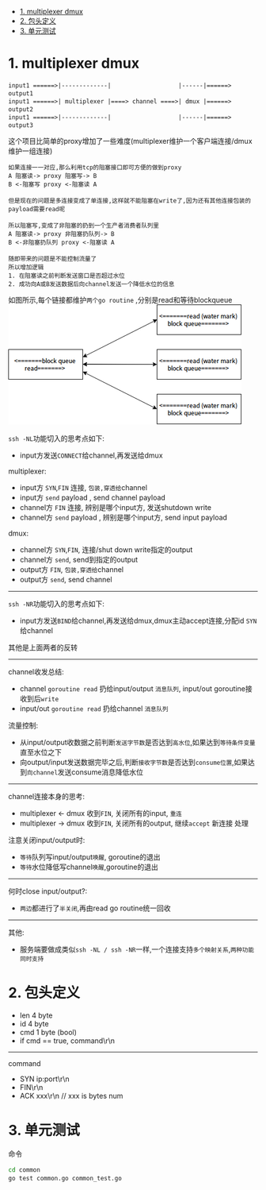 <!-- TOC -->

- [1. multiplexer dmux](#1-multiplexer-dmux)
- [2. 包头定义](#2-包头定义)
- [3. 单元测试](#3-单元测试)

<!-- /TOC -->


<a id="markdown-1-multiplexer-dmux" name="1-multiplexer-dmux"></a>
# 1. multiplexer dmux

```
input1 ======>|-------------|                   |------|======> output1
input1 ======>| multiplexer |====> channel ====>| dmux |======> output2
input1 ======>|-------------|                   |------|======> output3
```

这个项目比简单的proxy增加了一些难度(multiplexer维护一个客户端连接/dmux维护一组连接)

```
如果连接一一对应,那么利用tcp的阻塞接口即可方便的做到proxy
A 阻塞读-> proxy 阻塞写-> B
B <-阻塞写 proxy <-阻塞读 A

但是现在的问题是多连接变成了单连接,这样就不能阻塞在write了,因为还有其他连接包装的payload需要read呢

所以阻塞写,变成了非阻塞的扔到一个生产者消费者队列里
A 阻塞读-> proxy 非阻塞扔队列-> B
B <-非阻塞扔队列 proxy <-阻塞读 A

随即带来的问题是不能控制流量了
所以增加逻辑
1. 在阻塞读之前判断发送窗口是否超过水位
2. 成功向A或B发送数据后向channel发送一个降低水位的信息
```

如图所示,每个链接都维护`两个go routine`  ,分别是read和等待blockqueue
![](multiplexer.png)

`ssh -NL`功能切入的思考点如下:  
* input方发送`CONNECT`给channel,再发送给dmux

multiplexer:
* input方 `SYN`,`FIN` 连接, `包装,穿透给`channel
* input方 `send` payload , send channel payload 
* channel方 `FIN` 连接, 辨别是哪个input方, 发送shutdown write
* channel方 `send` payload , 辨别是哪个input方, send input payload

dmux:
* channel方 `SYN`,`FIN`, 连接/shut down write指定的output
* channel方 `send`, send到指定的output
* output方 `FIN`, `包装,穿透给`channel
* output方 `send`, send channel

---

`ssh -NR`功能切入的思考点如下:  
* input方发送`BIND`给channel,再发送给dmux,dmux主动accept连接,分配id `SYN`给channel

其他是上面两者的反转


---
channel收发总结:
* channel `goroutine read` 扔给input/output `消息队列`, input/out goroutine接收到后`write`
* input/out `goroutine read` 扔给channel `消息队列`

流量控制:
* 从input/output收数据之前判断`发送字节数`是否达到`高水位`,如果达到`等待条件变量`直至水位之下
* 向output/input发送数据完毕之后,判断`接收字节数`是否达到`consume位置`,如果达到`向channel`发送consume消息降低水位
---

channel连接本身的思考:  
* multiplexer <- dmux 收到`FIN`, 关闭所有的input, `重连`
* multiplexer -> dmux 收到`FIN`, 关闭所有的output,  继续`accept` 新连接 处理

注意关闭input/output时:
* `等待`队列写input/output`唤醒`, goroutine的退出
* `等待`水位降低写channel`唤醒`,goroutine的退出

---

何时close input/output?:
* `两边`都进行了`半关闭`,再由read go routine统一回收

---

其他:
* 服务端要做成类似`ssh -NL / ssh -NR`一样,一个连接支持`多个映射关系`,`两种功能同时支持`


<a id="markdown-2-包头定义" name="2-包头定义"></a>
# 2. 包头定义

* len 4 byte
* id 4 byte
* cmd 1 byte (bool)
* if cmd == true, command\r\n

---
command
* SYN ip:port\r\n
* FIN\r\n
* ACK xxx\r\n // xxx is bytes num

<a id="markdown-3-单元测试" name="3-单元测试"></a>
# 3. 单元测试

命令
```bash
cd common
go test common.go common_test.go
```
